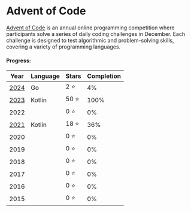 # Advent of Code

[Advent of Code](https://adventofcode.com/) is an annual online programming competition where participants
solve a series of daily coding challenges in December. Each challenge is designed to test algorithmic and
problem-solving skills, covering a variety of programming languages.

#### Progress:

| Year                                                                                          | Language | Stars | Completion |
| --------------------------------------------------------------------------------------------- | :------- | ----- | ---------- |
| [2024](https://github.com/adrisalas/advent-of-code/tree/main/golang/2024)                     | Go       | 2 ⭐  | 4%         |
| [2023](https://github.com/adrisalas/advent-of-code/tree/main/kotlin/src/main/kotlin/year2023) | Kotlin   | 50 ⭐ | 100%       |
| 2022                                                                                          |          | 0 ⭐  | 0%         |
| [2021](https://github.com/adrisalas/advent-of-code/tree/main/kotlin/src/main/kotlin/year2021) | Kotlin   | 18 ⭐ | 36%        |
| 2020                                                                                          |          | 0 ⭐  | 0%         |
| 2019                                                                                          |          | 0 ⭐  | 0%         |
| 2018                                                                                          |          | 0 ⭐  | 0%         |
| 2017                                                                                          |          | 0 ⭐  | 0%         |
| 2016                                                                                          |          | 0 ⭐  | 0%         |
| 2015                                                                                          |          | 0 ⭐  | 0%         |
